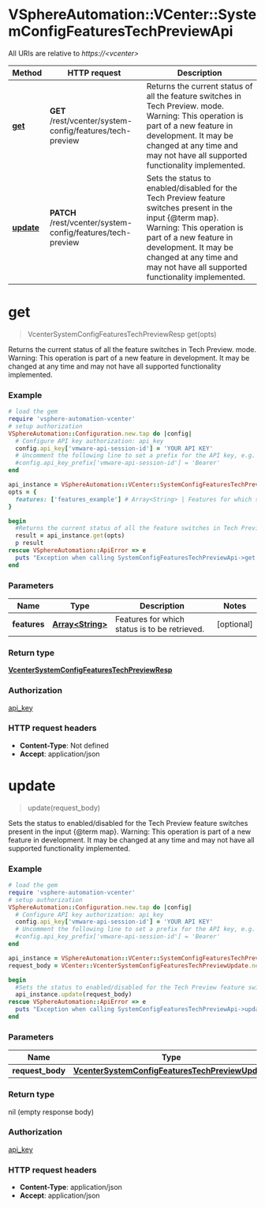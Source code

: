 # VSphereAutomation::VCenter::SystemConfigFeaturesTechPreviewApi

All URIs are relative to *https://&lt;vcenter&gt;*

Method | HTTP request | Description
------------- | ------------- | -------------
[**get**](SystemConfigFeaturesTechPreviewApi.md#get) | **GET** /rest/vcenter/system-config/features/tech-preview | Returns the current status of all the feature switches in Tech Preview. mode. Warning: This operation is part of a new feature in development. It may be changed at any time and may not have all supported functionality implemented.
[**update**](SystemConfigFeaturesTechPreviewApi.md#update) | **PATCH** /rest/vcenter/system-config/features/tech-preview | Sets the status to enabled/disabled for the Tech Preview feature switches present in the input {@term map}. Warning: This operation is part of a new feature in development. It may be changed at any time and may not have all supported functionality implemented.


# **get**
> VcenterSystemConfigFeaturesTechPreviewResp get(opts)

Returns the current status of all the feature switches in Tech Preview. mode. Warning: This operation is part of a new feature in development. It may be changed at any time and may not have all supported functionality implemented.

### Example
```ruby
# load the gem
require 'vsphere-automation-vcenter'
# setup authorization
VSphereAutomation::Configuration.new.tap do |config|
  # Configure API key authorization: api_key
  config.api_key['vmware-api-session-id'] = 'YOUR API KEY'
  # Uncomment the following line to set a prefix for the API key, e.g. 'Bearer' (defaults to nil)
  #config.api_key_prefix['vmware-api-session-id'] = 'Bearer'
end

api_instance = VSphereAutomation::VCenter::SystemConfigFeaturesTechPreviewApi.new
opts = {
  features: ['features_example'] # Array<String> | Features for which status is to be retrieved.
}

begin
  #Returns the current status of all the feature switches in Tech Preview. mode. Warning: This operation is part of a new feature in development. It may be changed at any time and may not have all supported functionality implemented.
  result = api_instance.get(opts)
  p result
rescue VSphereAutomation::ApiError => e
  puts "Exception when calling SystemConfigFeaturesTechPreviewApi->get: #{e}"
end
```

### Parameters

Name | Type | Description  | Notes
------------- | ------------- | ------------- | -------------
 **features** | [**Array&lt;String&gt;**](String.md)| Features for which status is to be retrieved. | [optional] 

### Return type

[**VcenterSystemConfigFeaturesTechPreviewResp**](VcenterSystemConfigFeaturesTechPreviewResp.md)

### Authorization

[api_key](../README.md#api_key)

### HTTP request headers

 - **Content-Type**: Not defined
 - **Accept**: application/json



# **update**
> update(request_body)

Sets the status to enabled/disabled for the Tech Preview feature switches present in the input {@term map}. Warning: This operation is part of a new feature in development. It may be changed at any time and may not have all supported functionality implemented.

### Example
```ruby
# load the gem
require 'vsphere-automation-vcenter'
# setup authorization
VSphereAutomation::Configuration.new.tap do |config|
  # Configure API key authorization: api_key
  config.api_key['vmware-api-session-id'] = 'YOUR API KEY'
  # Uncomment the following line to set a prefix for the API key, e.g. 'Bearer' (defaults to nil)
  #config.api_key_prefix['vmware-api-session-id'] = 'Bearer'
end

api_instance = VSphereAutomation::VCenter::SystemConfigFeaturesTechPreviewApi.new
request_body = VCenter::VcenterSystemConfigFeaturesTechPreviewUpdate.new # VcenterSystemConfigFeaturesTechPreviewUpdate | 

begin
  #Sets the status to enabled/disabled for the Tech Preview feature switches present in the input {@term map}. Warning: This operation is part of a new feature in development. It may be changed at any time and may not have all supported functionality implemented.
  api_instance.update(request_body)
rescue VSphereAutomation::ApiError => e
  puts "Exception when calling SystemConfigFeaturesTechPreviewApi->update: #{e}"
end
```

### Parameters

Name | Type | Description  | Notes
------------- | ------------- | ------------- | -------------
 **request_body** | [**VcenterSystemConfigFeaturesTechPreviewUpdate**](VcenterSystemConfigFeaturesTechPreviewUpdate.md)|  | 

### Return type

nil (empty response body)

### Authorization

[api_key](../README.md#api_key)

### HTTP request headers

 - **Content-Type**: application/json
 - **Accept**: application/json



